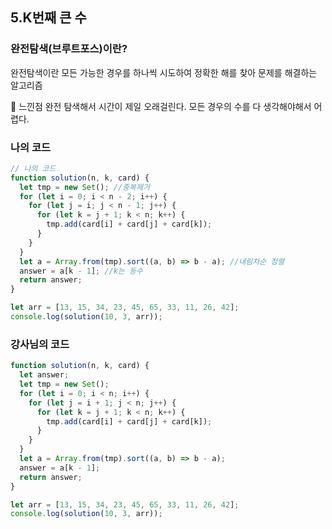 ## 5.K번째 큰 수

### 완전탐색(브루트포스)이란?

완전탐색이란 모든 가능한 경우를 하나씩 시도하여 정확한 해를 찾아 문제를 해결하는 알고리즘

📌 느낀점
완전 탐색해서 시간이 제일 오래걸린다. 모든 경우의 수를 다 생각해야해서 어렵다.

### 나의 코드

```js
// 나의 코드
function solution(n, k, card) {
  let tmp = new Set(); //중복제거
  for (let i = 0; i < n - 2; i++) {
    for (let j = i; j < n - 1; j++) {
      for (let k = j + 1; k < n; k++) {
        tmp.add(card[i] + card[j] + card[k]);
      }
    }
  }
  let a = Array.from(tmp).sort((a, b) => b - a); //내림차순 정렬
  answer = a[k - 1]; //k는 등수
  return answer;
}

let arr = [13, 15, 34, 23, 45, 65, 33, 11, 26, 42];
console.log(solution(10, 3, arr));
```

### 강사님의 코드

```js
function solution(n, k, card) {
  let answer;
  let tmp = new Set();
  for (let i = 0; i < n; i++) {
    for (let j = i + 1; j < n; j++) {
      for (let k = j + 1; k < n; k++) {
        tmp.add(card[i] + card[j] + card[k]);
      }
    }
  }
  let a = Array.from(tmp).sort((a, b) => b - a);
  answer = a[k - 1];
  return answer;
}

let arr = [13, 15, 34, 23, 45, 65, 33, 11, 26, 42];
console.log(solution(10, 3, arr));
```

